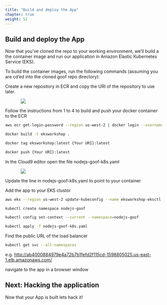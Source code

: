 ```yaml
---
title: "Build and deploy the App"
chapter: true
weight: 52
---
```


## Build and deploy the App

Now that you’ve cloned the repo to your working environment, we’ll build a the container image and run our application in Amazon Elastic Kubernetes Service (EKS).

To build the container images, run the following commands (assuming you are cd’ed into the cloned goof repo directory):


Create a new repository in ECR and copy the URI of the repository to use later.

<div style="padding-left: 10%;padding-right: 10%">
  <img src="/images/ecruri.jpg" />
</div>

Follow the instructions from 1 to 4 to build and push your docker container to the ECR


```bash
aws ecr get-login-password --region us-west-2 | docker login --username AWS --password-stdin {Your URI}

docker build -t eksworkshop .

docker tag eksworkshop:latest {Your URI}:latest

docker push {Your URI}:latest

```


In the Cloud9 editor open the file nodejs-goof-k8s.yaml

<div style="padding-left: 10%;padding-right: 10%">
  <img src="/images/editfile.jpg" />
</div>


Update the line in nodejs-goof-k8s.yaml to point to your container


Add the app to your EKS clustor


```bash
aws eks --region us-west-2 update-kubeconfig --name eksworkshop-eksctl

kubectl create namespace nodejs-goof

kubectl config set-context --current --namespace=nodejs-goof

kubectl apply -f nodejs-goof-k8s.yaml
```


Find the public URL of the load balancer


```bash
kubectl get svc --all-namespaces
```

e.g. http://ab4000884979e4a72b7b1fefd2f115cd-1598805025.us-east-1.elb.amazonaws.com/

navigate to the app in a browser window



## Next: Hacking the application <!-- TODO: MODIFY the body -->
Now that your App is built lets hack it!
